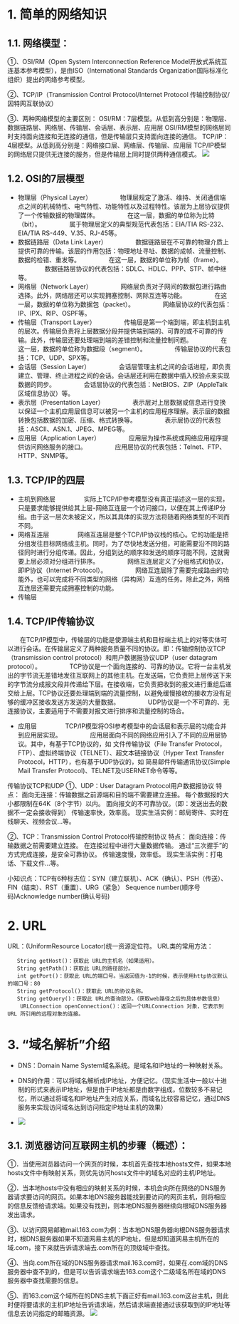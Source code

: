 # 1. 简单的网络知识
## 1.1. 网络模型： 
①、OSI/RM（Open System Interconnection Reference Model开放式系统互连基本参考模型），是由ISO（International Standards Organization国际标准化组织）提出的网络参考模型。

②、TCP/IP（Transmission Control Protocol/Internet Protocol 传输控制协议/因特网互联协议）

③、两种网络模型的主要区别： 
OSI/RM：7层模型。从低到高分别是：物理层、数据链路层、网络层、传输层、会话层、表示层、应用层 
OSI/RM模型的网络层同时支持面向连接和无连接的通信，但是传输层只支持面向连接的通信。 
TCP/IP：4层模型。从低到高分别是：网络接口层、网络层、传输层、应用层 
TCP/IP模型的网络层只提供无连接的服务，但是传输层上同时提供两种通信模式。
![](_v_images/_1545896750_22990.png)
## 1.2. OSI的7层模型　
- 物理层（Physical Layer）
　　
　　物理层规定了激活、维持、关闭通信端点之间的机械特性、电气特性、功能特性以及过程特性。该层为上层协议提供了一个传输数据的物理媒体。
　　
　　在这一层，数据的单位称为比特（bit）。
　　
　　属于物理层定义的典型规范代表包括：EIA/TIA RS-232、EIA/TIA RS-449、V.35、RJ-45等。
　　
- 数据链路层（Data Link Layer）
　　
　　数据链路层在不可靠的物理介质上提供可靠的传输。该层的作用包括：物理地址寻址、数据的成帧、流量控制、数据的检错、重发等。
　　
　　在这一层，数据的单位称为帧（frame）。
　　
　　数据链路层协议的代表包括：SDLC、HDLC、PPP、STP、帧中继等。
　　
- 网络层（Network Layer）
　　
　　网络层负责对子网间的数据包进行路由选择。此外，网络层还可以实现拥塞控制、网际互连等功能。
　　
　　在这一层，数据的单位称为数据包（packet）。
　　
　　网络层协议的代表包括：IP、IPX、RIP、OSPF等。
　　
- 传输层（Transport Layer）
　　
　　传输层是第一个端到端，即主机到主机的层次。传输层负责将上层数据分段并提供端到端的、可靠的或不可靠的传输。此外，传输层还要处理端到端的差错控制和流量控制问题。
　　
　　在这一层，数据的单位称为数据段（segment）。
　　
　　传输层协议的代表包括：TCP、UDP、SPX等。
　　
- 会话层（Session Layer）
　　
　　会话层管理主机之间的会话进程，即负责建立、管理、终止进程之间的会话。会话层还利用在数据中插入校验点来实现数据的同步。
　　
　　会话层协议的代表包括：NetBIOS、ZIP（AppleTalk区域信息协议）等。
　　
- 表示层（Presentation Layer）
　　
　　表示层对上层数据或信息进行变换以保证一个主机应用层信息可以被另一个主机的应用程序理解。表示层的数据转换包括数据的加密、压缩、格式转换等。
　　
　　表示层协议的代表包括：ASCII、ASN.1、JPEG、MPEG等。
　　
- 应用层（Application Layer）
　　
　　应用层为操作系统或网络应用程序提供访问网络服务的接口。
　　
　　应用层协议的代表包括：Telnet、FTP、HTTP、SNMP等。

## 1.3. TCP/IP的四层
- 主机到网络层
　　
　　实际上TCP/IP参考模型没有真正描述这一层的实现，只是要求能够提供给其上层-网络互连层一个访问接口，以便在其上传递IP分组。由于这一层次未被定义，所以其具体的实现方法将随着网络类型的不同而不同。
　　
- 网络互连层
　　
　　网络互连层是整个TCP/IP协议栈的核心。它的功能是把分组发往目标网络或主机。同时，为了尽快地发送分组，可能需要沿不同的路径同时进行分组传递。因此，分组到达的顺序和发送的顺序可能不同，这就需要上层必须对分组进行排序。
　　
　　网络互连层定义了分组格式和协议，即IP协议（Internet Protocol）。
　　
　　网络互连层除了需要完成路由的功能外，也可以完成将不同类型的网络（异构网）互连的任务。除此之外，网络互连层还需要完成拥塞控制的功能。
　　
- 传输层
## 1.4. TCP/IP传输协议
　　在TCP/IP模型中，传输层的功能是使源端主机和目标端主机上的对等实体可以进行会话。在传输层定义了两种服务质量不同的协议。即：传输控制协议TCP（transmission control protocol）和用户数据报协议UDP（user datagram protocol）。
　　
　　TCP协议是一个面向连接的、可靠的协议。它将一台主机发出的字节流无差错地发往互联网上的其他主机。在发送端，它负责把上层传送下来的字节流分成报文段并传递给下层。在接收端，它负责把收到的报文进行重组后递交给上层。TCP协议还要处理端到端的流量控制，以避免缓慢接收的接收方没有足够的缓冲区接收发送方发送的大量数据。
　　
　　UDP协议是一个不可靠的、无连接协议，主要适用于不需要对报文进行排序和流量控制的场合。
　　
- 应用层
　　
　　TCP/IP模型将OSI参考模型中的会话层和表示层的功能合并到应用层实现。
　　
　　应用层面向不同的网络应用引入了不同的应用层协议。其中，有基于TCP协议的，如 文件传输协议（File Transfer Protocol，FTP）、虚拟终端协议（TELNET）、超文本链接协议（Hyper Text Transfer Protocol，HTTP），也有基于UDP协议的，如 简易邮件传输通讯协议(Simple Mail Transfer Protocol)、TELNET及USERNET命令等等。

 传输协议TCP和UDP 
①、UDP：User Datagram Protocol用户数据报协议 
特点： 
面向无连接：传输数据之前源端和目的端不需要建立连接。 
每个数据报的大小都限制在64K（8个字节）以内。 
面向报文的不可靠协议。（即：发送出去的数据不一定会接收得到） 
传输速率快，效率高。 
现实生活实例：邮局寄件、实时在线聊天、视频会议…等。

②、TCP：Transmission Control Protocol传输控制协议 
特点： 
面向连接：传输数据之前需要建立连接。 
在连接过程中进行大量数据传输。 
通过“三次握手”的方式完成连接，是安全可靠协议。 
传输速度慢，效率低。 
现实生活实例：打电话、下载文件…等。

小知识点：TCP有6种标志位：SYN（建立联机）、ACK（确认）、PSH（传送）、FIN（结束）、RST（重置）、URG（紧急） 
Sequence number(顺序号码)Acknowledge number(确认号码)
# 2. URL
 URL：(UniformResource Locator)统一资源定位符。 
 URL类的常用方法： 
```String getFile()：获取此 URL的文件名。
   String getHost()：获取此 URL的主机名（如果适用）。
   String getPath()：获取此 URL的路径部分。
   int getPort()：获取此 URL的端口号。当返回值为-1的时候，表示使用http协议默认的端口号：80
   String getProtocol()：获取此 URL的协议名称。
   String getQuery()：获取此 URL的查询部分。（获取web路径之后的具体参数信息）
    URLConnection openConnection()：返回一个URLConnection 对象，它表示到URL 所引用的远程对象的连接。
```
# 3. “域名解析”介绍
- DNS：Domain Name System域名系统。是域名和IP地址的一种映射关系。

- DNS的作用：可以将域名解析成IP地址，方便记忆。（现实生活中一般以十进制的形式来表示IP地址，但是由于IP地址都是由数字组成，位数较多不易记忆，所以通过将域名和IP地址产生对应关系，而域名比较容易记忆，通过DNS服务来实现访问域名达到访问指定IP地址主机的效果）
- ![](_v_images/_1545898589_27134.png)
## 3.1. 浏览器访问互联网主机的步骤（概述）：

①．当使用浏览器访问一个网页的时候，本机首先查找本地hosts文件，如果本地hosts文件中有映射关系，则优先访问hosts文件中的域名对应的主机IP地址。

②．当本地hosts中没有相应的映射关系的时候，本机会向所在网络的DNS服务器请求要访问的网页。如果本地DNS服务器能找到要访问的网页主机，则将相应的信息反馈给请求端。如果没有找到，则本地DNS服务器继续向根域DNS服务器发出请求。

③、以访问网易邮箱mail.163.com为例：当本地DNS服务器向根DNS服务器请求时，根DNS服务器如果不知道网易主机的IP地址，但是却知道网易主机所在的域.com，接下来就告诉请求端去.com所在的顶级域中查找。

④、当向.com所在域的DNS服务器请求mail.163.com时，如果在.com域的DNS服务器中查不到的，但是可以告诉请求端去163.com这个二级域名所在域的DNS服务器中查找需要的信息。

⑤、而163.com这个域所在的DNS主机下面正好有mail.163.com这台主机，则此时便将要请求的主机IP地址告诉请求端，然后请求端直接通过该获取到的IP地址等信息去访问指定的邮箱资源。
![](_v_images/_1545898644_12632.png)